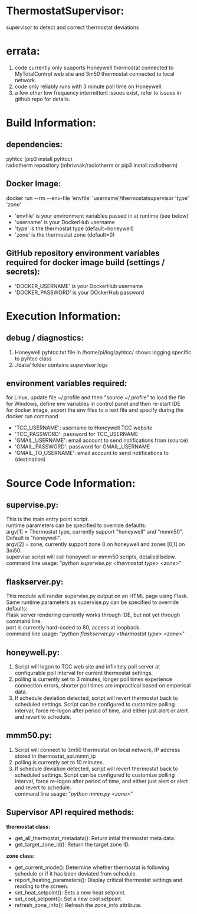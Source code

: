 # ThermostatSupervisor:
supervisor to detect and correct thermostat deviations<br/>

# errata:
1. code currently only supports Honeywell thermostat connected to MyTotalControl web site and 3m50 thermostat connected to local network.
2. code only reliably runs with 3 minute poll time on Honeywell.
3. a few other low frequency intermittent issues exist, refer to issues in github repo for details.

# Build Information:
## dependencies:
pyhtcc (pip3 install pyhtcc)<br/>
radiotherm repository (mhrivnak/radiotherm or pip3 install radiotherm)<br/>

## Docker Image:
docker run --rm --env-file 'envfile' 'username'/thermostatsupervisor 'type' 'zone'<br/>
* 'envfile' is your environment variables passed in at runtime (see below)<br/>
* 'username' is your DockerHub username<br/>
* 'type' is the thermostat type (default=honeywell)<br/>
* 'zone' is the thermostat zone (default=0)<br/>

## GitHub repository environment variables required for docker image build (settings / secrets):
* 'DOCKER_USERNAME' is your DockerHub username<br/>
* 'DOCKER_PASSWORD' is your DOckerHub password<br/>

# Execution Information:
## debug / diagnostics:
1. Honeywell pyhtcc.txt file in /home/pi/log/pyhtcc/ shows logging specific to pyhtcc class
2. ./data/ folder contains supervisor logs

## environment variables required:<br/>
for Linux, update file ~/.profile and then "source ~/.profile" to load the file<br/>
for Windows, define env variables in control panel and then re-start IDE<br/>
for docker image, export the env files to a text file and specify during the docker run command<br/>
* 'TCC_USERNAME':  username to Honeywell TCC website
* 'TCC_PASSWORD':  password for TCC_USERNAME
* 'GMAIL_USERNAME': email account to send notifications from (source)
* 'GMAIL_PASSWORD': password for GMAIL_USERNAME
* 'GMAIL_TO_USERNAME': email account to send notifications to (destination)

# Source Code Information:
## supervise.py:
This is the main entry point script.<br/>
runtime parameters can be specified to override defaults:<br/>
argv[1] = Thermostat type, currently support "honeywell" and "mmm50".  Default is "honeywell".<br/>
argv[2] = zone, currently support zone 0 on honeywell and zones [0,1] on 3m50.<br/>
supervise script will call honeywell or mmm50 scripts, detailed below.<br/>
command line usage:  "*python supervise.py \<thermostat type\> \<zone\>*"
  
## flaskserver.py:
This module will render supervise.py output on an HTML page using Flask.<br/>
Same runtime parameters as supervise.py can be specified to override defaults:<br/>
Flask server rendering currently works through IDE, but not yet through command line.<br/>
port is currently hard-coded to 80, access at loopback.<br/>
command line usage:  "*python flaskserver.py \<thermostat type\> \<zone\>*"

## honeywell.py:
1. Script will logon to TCC web site and infinitely poll server at configurable poll interval for current thermostat settings.
2. polling is currently set to 3 minutes, longer poll times experience connection errors, shorter poll times are impractical based on emperical data.
3. If schedule deviation detected, script will revert thermostat back to scheduled settings.
Script can be configured to customize polling interval, force re-logon after period of time, and either just alert or alert and revert to schedule.

## mmm50.py:
1. Script will connect to 3m50 thermostat on local network, IP address stored in thermostat_api.mmm_ip
2. polling is currently set to 10 minutes.
3. If schedule deviation detected, script will revert thermostat back to scheduled settings.
Script can be configured to customize polling interval, force re-logon after period of time, and either just alert or alert and revert to schedule.<br/>
command line usage:  "*python mmm.py \<zone\>*"

## Supervisor API required methods:<br/>
**thermostat class:**<br/>
* get_all_thermostat_metadata(): Return intial thermostat meta data.
* get_target_zone_id(): Return the target zone ID.

**zone class:**<br/>
* get_current_mode(): Determine whether thermostat is following schedule or if it has been deviated from schedule.
* report_heating_parameters(): Display critical thermostat settings and reading to the screen.
* set_heat_setpoint():  Sets a new heat setpoint.
* set_cool_setpoint():  Set a new cool setpoint.
* refresh_zone_info():  Refresh the zone_info attribute.
